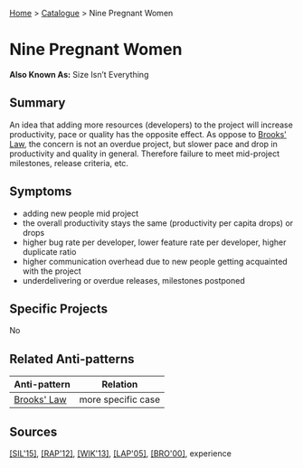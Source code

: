 [Home](../README.md) > [Catalogue](../Antipatterns_catalogue.md) > Nine Pregnant Women
# Nine Pregnant Women
**Also Known As:** Size Isn’t Everything
## Summary
An idea that adding more resources (developers) to the project will increase productivity, pace or quality has the opposite effect. As oppose to [Brooks' Law](Brooks_Law.md), the concern is not an overdue project, but slower pace and drop in productivity and quality in general. Therefore failure to meet mid-project milestones, release criteria, etc.
## Symptoms
 - adding new people mid project
 - the overall productivity stays the same (productivity per capita drops) or drops
 - higher bug rate per developer, lower feature rate per developer, higher duplicate ratio
 - higher communication overhead due to new people getting acquainted with the project
 - underdelivering or overdue releases, milestones postponed 
## Specific Projects
No
## Related Anti-patterns
|Anti-pattern  | Relation |
|--|--|
| [Brooks' Law](Brooks_Law.md) | more specific case |
## Sources
[[SIL'15]](../References.md), [[RAP'12]](../References.md), [[WIK'13]](../References.md), [[LAP'05]](../References.md), [[BRO'00]](../References.md), experience

